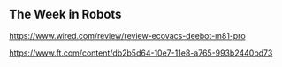 ## The Week in Robots

https://www.wired.com/review/review-ecovacs-deebot-m81-pro

https://www.ft.com/content/db2b5d64-10e7-11e8-a765-993b2440bd73
